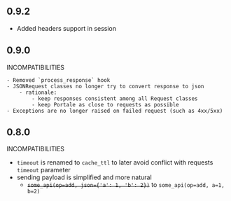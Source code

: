 ## 0.9.2

- Added headers support in session

## 0.9.0

INCOMPATIBILITIES

    - Removed `process_response` hook
    - JSONRequest classes no longer try to convert response to json
        - rationale:
            - keep responses consistent among all Request classes
            - keep Portale as close to requests as possible
    - Exceptions are no longer raised on failed request (such as 4xx/5xx)

## 0.8.0

INCOMPATIBILITIES

 - `timeout` is renamed to `cache_ttl` to later avoid conflict with requests `timeout` parameter
 - sending payload is simplified and more natural
    - ~~`some_api(op=add, json={'a': 1, 'b': 2})`~~ to `some_api(op=add, a=1, b=2)`
